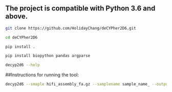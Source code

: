 ## The project is compatible with Python 3.6 and above.

```bash
git clone https://github.com/HolidayChang/deCYPher2D6.git
```
```bash
cd deCYPher2D6
```
```bash
pip install .
```
```bash
pip install biopython pandas argparse
```
```bash
decyp2d6 --help
```

##Instructions for running the tool:
```bash
decyp2d6 --smaple hifi_assembly_fa.gz --samplename sample_name_ --output output_path_
```

